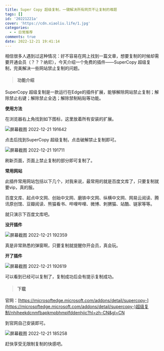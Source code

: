 ```yaml
---
title: Super Copy 超级复制，一键解决所有网页不让复制的难题
tags: []
id: '20221221a'
cover: 'https://cdn.xiaoliu.life/1.jpg'
categories:
  - - 日常推荐
comments: true
date: 2022-12-21 19:41:14
---
```


相信很多人遇到过这种情况：好不容易在网上找到一篇文章，想要复制的时候却需要开通会员（？？？纳尼），今天介绍一个免费的插件——SuperCopy 超级复制，完美解决一些网站禁止复制的问题。

> #### 功能介绍

SuperCopy 超级复制是一款运行在Edge的插件扩展，能够解除网站禁止复制；解除禁止右键；解除禁止全选；解除禁制粘贴等功能。

**使用方法**

在浏览器右上角找到如下图标，这里放着所有安装的扩展。

![屏幕截图 2022-12-21 191642](https://cdn.xiaoliu.life/tc/20221221a/屏幕截图-2022-12-21-191642.jpg)

点击后找到SuperCopy 超级复制，点击破解禁止复制即可。

![屏幕截图 2022-12-21 191711](https://cdn.xiaoliu.life/tc/20221221a/屏幕截图-2022-12-21-191711.jpg)

刷新页面，页面上禁止复制的部分即可复制了。

**常用网站**

此插件常用网站包括以下几个，对我来说，最常用的就是百度文库了，只要复制就要vip，真的服。

百度文库、起点中文网、创始中文网、磨铁中文网、纵横中文网、网易云阅读、腾讯原创馆、豆瓣阅读、熊猫看书、哔哩哔哩、微博、刺猬猫、站酷、链家等等。

就只演示下百度文库吧。

**没开插件**

![屏幕截图 2022-12-21 192359](https://cdn.xiaoliu.life/tc/20221221a/屏幕截图-2022-12-21-192359.jpg)

真是非常熟悉的弹窗啊，只要复制就提醒你开会员，真会玩。

**开了插件**

![屏幕截图 2022-12-21 192619](https://cdn.xiaoliu.life/tc/20221221a/屏幕截图-2022-12-21-192619.jpg)

可以看到已经可以复制了，复制成功后会有提示复制成功。

> #### 下载

官网：[https://microsoftedge.microsoft.com/addons/detail/supercopy-](https://microsoftedge.microsoft.com/addons/detail/supercopy-)超级复制/nhiheekdcnmfbapkmpbhmplfddenhjic?hl=zh-CN&gl=CN

到官网自己安装即可。

![屏幕截图 2022-12-21 185258](https://cdn.xiaoliu.life/tc/20221221a/屏幕截图-2022-12-21-185258.jpg)

赶快享受无限制复制的快感吧。